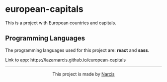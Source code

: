 # european-capitals

This is a project with European countries and capitals.

## Programming Languages

The programming languages used for this project are: <b>react</b> and <b>sass</b>.

Link to app: https://lazarnarcis.github.io/european-capitals

<hr>

<p align="center">This project is made by <a href="https://lazarnarcis.github.io">Narcis</a></p>
